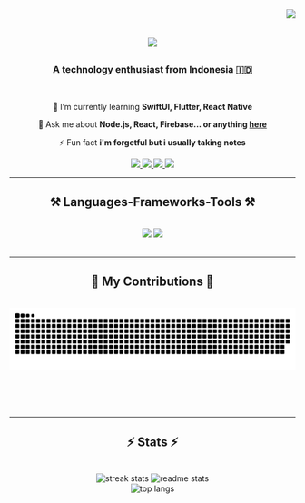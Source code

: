 <img align="right" src="https://visitor-badge.laobi.icu/badge?page_id=akbarekaputra01.akbarekaputra01" />

<h1 align="center">
    <img src="https://readme-typing-svg.herokuapp.com/?font=Righteous&size=35&center=true&vCenter=true&width=500&height=70&duration=4000&lines=Hi+There!+👋;+I'm+Akbar+Eka+Putra!;" />
</h1>

<h3 align="center">A technology enthusiast from Indonesia 🇮🇩</h3>

<br/>

<div align="center">
 
 <!-- 🔭 I’m currently working on **...** -->
 
 🌱 I’m currently learning **SwiftUI, Flutter, React Native**

💬 Ask me about **Node.js, React, Firebase... or anything [here](https://github.com/akbarekaputra01/akbarekaputra01/issues)**

⚡ Fun fact **i'm forgetful but i usually taking notes**

 </div>
 
<div align="center"> 
  <a href="mailto:akbarekaputra01@gmail.com">
    <img src="https://img.shields.io/badge/Gmail-333333?style=for-the-badge&logo=gmail&logoColor=red" />
  </a>
  <a href="https://www.linkedin.com/in/akbar-eka-putra-82a468243/" target="_blank">
    <img src="https://img.shields.io/badge/LinkedIn-0077B5?style=for-the-badge&logo=linkedin&logoColor=white" target="_blank" />
  </a>
  <a href="https://akbarekaputra01-portfolio.vercel.app" target="_blank">
     <img src="https://img.shields.io/badge/Portfolio-FF5722?style=for-the-badge&logo=todoist&logoColor=white" target="_blank" />
  </a>
  <a href="https://www.instagram.com/akbarekaputra01/" target="_blank">
    <img src="https://img.shields.io/badge/Instagram-8E24AA?style=for-the-badge&logo=instagram&logoColor=white" target="_blank" />
  </a>
</div>

 <hr/>
 
<h2 align="center">⚒️ Languages-Frameworks-Tools ⚒️</h2>
<br/>
<div align="center">
    <img src="https://skillicons.dev/icons?i=vscode,html,css,js,ts,php,bootstrap,tailwind,github,git,arduino,cpp" />
    <img src="https://skillicons.dev/icons?i=react,npm,yarn,nodejs,express,mysql,next,flutter,firebase,swift,c" /><br>
</div>

<br/>
<hr/>

<div align="center">
  <h2>🐍 My Contributions 🐍</h2>
  <br>
  <img alt="snake eating my contributions" src="https://raw.githubusercontent.com/akbarekaputra01/akbarekaputra01/output/github-contribution-grid-snake.svg" />
  
  <br/><br/><br/>
</div>

<hr/>

<h2 align="center">⚡ Stats ⚡</h2>
<br>
<div align=center>
  <img width=390 src="https://streak-stats.demolab.com/?user=akbarekaputra01&count_private=true&theme=react&border_radius=10" alt="streak stats"/>
  <img width=390 src="https://github-readme-stats.vercel.app/api?username=akbarekaputra01&count_private=true&show_icons=true&theme=react&rank_icon=github&border_radius=10" alt="readme stats" />
  <br/>
  <img width=325 align="center" src="https://github-readme-stats.vercel.app/api/top-langs/?username=akbarekaputra01&hide=HTML&langs_count=8&layout=compact&theme=react&border_radius=10&size_weight=0.5&count_weight=0.5&exclude_repo=github-readme-stats" alt="top langs" />
</div>

<br/><br/>

<!-- <hr/>

<br/>

<div align="center">
<a href='buymeacoffee.com/akbarekaputra01' target='_blank'><img height='64' style='border:0px;height:64px;' src='https://storage.ko-fi.com/cdn/kofi1.png?v=3' border='0' alt='Buy Me a Coffee at ko-fi.com' /></a>
</div> -->

<br/>

